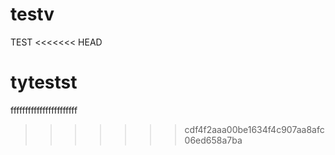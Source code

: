 # testv
TEST
<<<<<<< HEAD

tytestst
=======
fffffffffffffffffffffff
>>>>>>> cdf4f2aaa00be1634f4c907aa8afc06ed658a7ba

